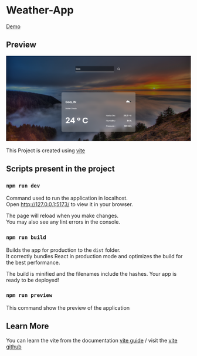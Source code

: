 # Weather-App

[Demo](https://stalwart-blini-091a3e.netlify.app/)

## Preview

![preview](./src/assets/weatherapp.png)

This Project is created using [vite](https://github.com/vitejs/vite)

## Scripts present in the project

### `npm run dev`

Command used to run the application in localhost.\
Open http://127.0.0.1:5173/ to view it in your browser.

The page will reload when you make changes.\
You may also see any lint errors in the console.

### `npm run build`

Builds the app for production to the `dist` folder.\
It correctly bundles React in production mode and optimizes the build for the best performance.

The build is minified and the filenames include the hashes.
Your app is ready to be deployed!

### `npm run preview`

This command show the preview of the application

## Learn More

You can learn the vite from the documentation [vite guide](https://vitejs.dev/guide/) / visit the [vite github](https://github.com/vitejs/vite)
